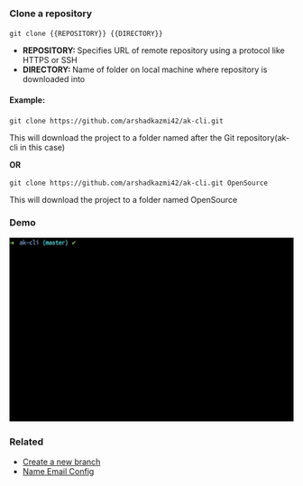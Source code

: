 ### Clone a repository

`git clone {{REPOSITORY}} {{DIRECTORY}}`

- <b>REPOSITORY: </b> Specifies URL of remote repository using a protocol like HTTPS or SSH
- <b>DIRECTORY: </b> Name of folder on local machine where repository is downloaded into

#### Example:

`git clone https://github.com/arshadkazmi42/ak-cli.git`

This will download the project to a folder named after the Git repository(ak-cli in this case)

**OR**

`git clone https://github.com/arshadkazmi42/ak-cli.git OpenSource`

This will download the project to a folder named OpenSource

### Demo

<img src="../../gifs/git-clone.gif" alt="Git Clone"/>

### Related

- [Create a new branch](git-new-branch.md)
- [Name Email Config](git-name-email-config.md)
